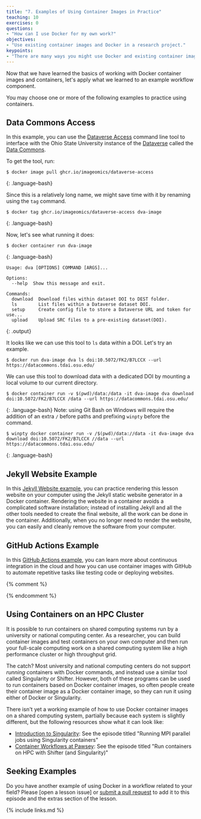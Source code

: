 ```yaml
---
title: "7. Examples of Using Container Images in Practice"
teaching: 10
exercises: 0
questions:
- "How can I use Docker for my own work?"
objectives:
- "Use existing container images and Docker in a research project."
keypoints:
- "There are many ways you might use Docker and existing container images in your research project."
---
```


Now that we have learned the basics of working with Docker container images and containers,
let's apply what we learned to an example workflow component.

You may choose one or more of the following examples to practice using containers.

## Data Commons Access

In this example, you can use the [Dataverse Access](https://github.com/Imageomics/dataverse-access) command line tool to interface with the Ohio State University instance of the [Dataverse](https://dataverse.org/) called the [Data Commons](https://datacommons.tdai.osu.edu/).

To get the tool, run:
~~~
$ docker image pull ghcr.io/imageomics/dataverse-access
~~~
{: .language-bash}

Since this is a relatively long name, we might save time with it by renaming using the `tag` command.
~~~
$ docker tag ghcr.io/imageomics/dataverse-access dva-image
~~~
{: .language-bash}

Now, let's see what running it does:
~~~
$ docker container run dva-image 
~~~
{: .language-bash}
~~~
Usage: dva [OPTIONS] COMMAND [ARGS]...

Options:
  --help  Show this message and exit.

Commands:
  download  Download files within dataset DOI to DEST folder.
  ls        List files within a Dataverse dataset DOI.
  setup     Create config file to store a Dataverse URL and token for use...
  upload    Upload SRC files to a pre-existing dataset(DOI).
~~~
{: .output}

It looks like we can use this tool to `ls` data within a DOI. Let's try an example.
~~~
$ docker run dva-image dva ls doi:10.5072/FK2/B7LCCX --url https://datacommons.tdai.osu.edu/
~~~

We can use this tool to download data with a dedicated DOI by mounting a local volume to our current directory.
~~~
$ docker container run -v $(pwd)/data:/data -it dva-image dva download doi:10.5072/FK2/B7LCCX /data --url https://datacommons.tdai.osu.edu/
~~~
{: .language-bash}
Note: using Git Bash on Windows will require the addition of an extra `/` before paths and prefixing `winpty` before the command.
~~~
$ winpty docker container run -v /$(pwd)/data://data -it dva-image dva download doi:10.5072/FK2/B7LCCX //data --url https://datacommons.tdai.osu.edu/
~~~
{: .language-bash}


## Jekyll Website Example

In this [Jekyll Website example](../e02-jekyll-lesson-example), you can practice
rendering this lesson website on your computer using the Jekyll static website generator in a Docker container.
Rendering the website in a container avoids a complicated software installation; instead of installing Jekyll and all the other tools needed to create the final website, all the work can be done in the container.
Additionally, when you no longer need to render the website, you can easily and cleanly remove the software from your computer.

## GitHub Actions Example

In this [GitHub Actions example](../e01-github-actions), you can learn more about
continuous integration in the cloud and how you can use container images with GitHub to
automate repetitive tasks like testing code or deploying websites.

{% comment %}
<!--- Placeholder for
## Geospatial Example

Ask @mkuzak to make a PR to add extra for <https://github.com/escience-academy/docker-gdal-demo>

-->
{% endcomment %}

## Using Containers on an HPC Cluster

It is possible to run containers on shared computing systems run by a university or national
computing center. As a researcher, you can build container images and test containers on your own
computer and then run your full-scale computing work on a shared computing
system like a high performance cluster or high throughput grid.

The catch? Most university and national computing centers do not support *running*
containers with Docker commands, and instead use a similar tool called Singularity or
Shifter. However, both of these programs can be used to run containers based on Docker container images,
so often people create their container image as a Docker container image, so they can
run it using either of Docker or Singularity.

There isn't yet a working example of how to use Docker container images on a shared
computing system, partially because each system is slightly different, but the
following resources show what it can look like:

- [Introduction to Singularity](https://carpentries-incubator.github.io/singularity-introduction/): See the episode titled "Running MPI parallel jobs using Singularity containers"
- [Container Workflows at Pawsey](https://pawseysc.github.io/container-workflows/): See the episode titled "Run containers on HPC with Shifter (and Singularity)"

## Seeking Examples

Do you have another example of using Docker in a workflow related to your field?  Please [open a lesson issue] or [submit a pull request] to add it to this episode and the extras section of the lesson.


{% include links.md %}

[submit a pull request]: https://github.com/carpentries-incubator/docker-introduction/pulls
